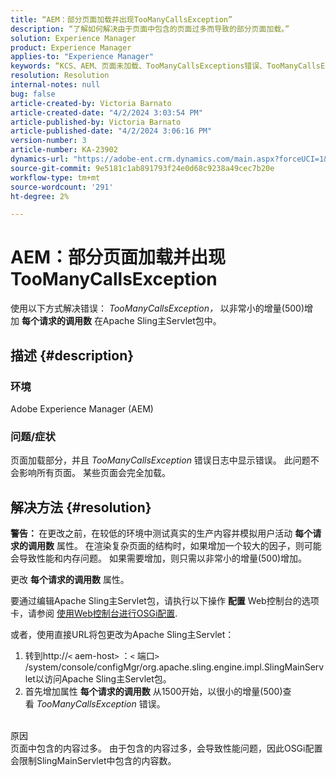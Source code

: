 ```yaml
---
title: “AEM：部分页面加载并出现TooManyCallsException”
description: “了解如何解决由于页面中包含的页面过多而导致的部分页面加载。”
solution: Experience Manager
product: Experience Manager
applies-to: "Experience Manager"
keywords: “KCS、AEM、页面未加载、TooManyCallsExceptions错误、TooManyCallsExceptions、Adobe Experience Manager、疑难解答、Experience Manager”
resolution: Resolution
internal-notes: null
bug: false
article-created-by: Victoria Barnato
article-created-date: "4/2/2024 3:03:54 PM"
article-published-by: Victoria Barnato
article-published-date: "4/2/2024 3:06:16 PM"
version-number: 3
article-number: KA-23902
dynamics-url: "https://adobe-ent.crm.dynamics.com/main.aspx?forceUCI=1&pagetype=entityrecord&etn=knowledgearticle&id=80c71e33-02f1-ee11-904b-6045bd04ed02"
source-git-commit: 9e5181c1ab891793f24e0d68c9238a49cec7b20e
workflow-type: tm+mt
source-wordcount: '291'
ht-degree: 2%

---
```


# AEM：部分页面加载并出现TooManyCallsException


使用以下方式解决错误： *TooManyCallsException，* 以非常小的增量(500)增加 <b>每个请求的调用数</b> 在Apache Sling主Servlet包中。

## 描述 {#description}


### 环境

Adobe Experience Manager (AEM)

### 问题/症状

页面加载部分，并且 *TooManyCallsException* 错误日志中显示错误。 此问题不会影响所有页面。 某些页面会完全加载。


## 解决方法 {#resolution}


<b>警告： </b>在更改之前，在较低的环境中测试真实的生产内容并模拟用户活动 <b>每个请求的调用数</b> 属性。 在渲染复杂页面的结构时，如果增加一个较大的因子，则可能会导致性能和内存问题。 如果需要增加，则只需以非常小的增量(500)增加。 

更改 <b>每个请求的调用数</b> 属性。

要通过编辑Apache Sling主Servlet包，请执行以下操作 <b>配置</b> Web控制台的选项卡，请参阅 [使用Web控制台进行OSGi配置](https://experienceleague.adobe.com/en/docs/experience-manager-65/content/implementing/deploying/configuring/configuring-osgi#osgi-configuration-with-the-web-console).

或者，使用直接URL将包更改为Apache Sling主Servlet：

1. 转到http://`<` aem-host`>` ：`<` 端口`>` /system/console/configMgr/org.apache.sling.engine.impl.SlingMainServlet以访问Apache Sling主Servlet包。
2. 首先增加属性 <b>每个请求的调用数</b> 从1500开始，以很小的增量(500)查看 *TooManyCallsException* 错误。

<br>原因<br>
页面中包含的内容过多。 由于包含的内容过多，会导致性能问题，因此OSGi配置会限制SlingMainServlet中包含的内容数。
